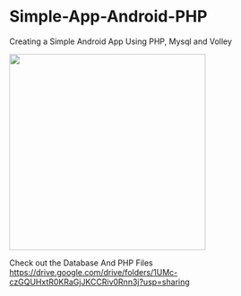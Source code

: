 # Simple-App-Android-PHP

Creating a Simple Android App Using PHP, Mysql and Volley

<img src="" width="350">

Check out the Database And PHP Files
https://drive.google.com/drive/folders/1UMc-czGQUHxtR0KRaGjJKCCRiv0Rnn3j?usp=sharing


